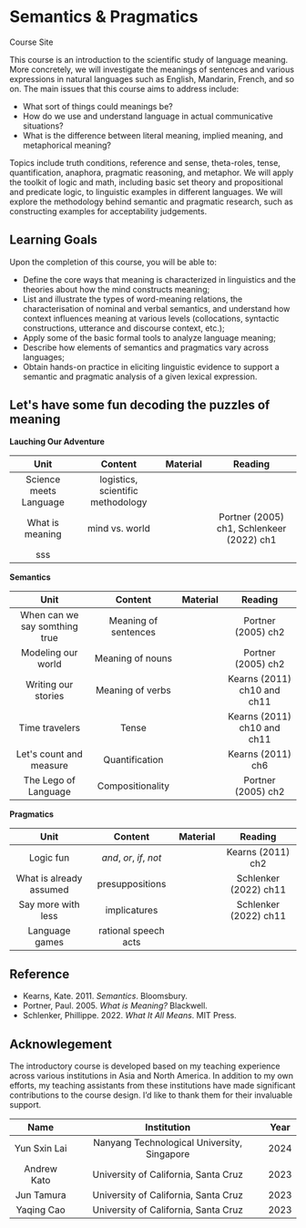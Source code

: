 # Semantics & Pragmatics
Course Site

This course is an introduction to the scientific study of language meaning. More concretely, we will investigate the meanings of sentences and various expressions in natural languages such as English, Mandarin, French, and so on. The main issues that this course aims to address include: 

- What sort of things could meanings be? 
- How do we use and understand language in actual communicative situations?
- What is the difference between literal meaning, implied meaning, and metaphorical meaning? 

Topics include truth conditions, reference and sense, theta-roles, tense, quantification, anaphora, pragmatic reasoning, and metaphor.  We will apply the toolkit of logic and math, including basic set theory and propositional and predicate logic, to linguistic examples in different languages. We will explore the methodology behind semantic and pragmatic research, such as constructing examples for acceptability judgements.

## Learning Goals

Upon the completion of this course, you will be able to:

- Define the core ways that meaning is characterized in linguistics and the theories about how the mind constructs meaning;
- List and illustrate the types of word-meaning relations, the characterisation of nominal and verbal semantics, and understand how context influences meaning at various levels (collocations, syntactic constructions, utterance and discourse context, etc.);
- Apply some of the basic formal tools to analyze language meaning;
- Describe how elements of semantics and pragmatics vary across languages; 
- Obtain hands-on practice in eliciting linguistic evidence to support a semantic and pragmatic analysis of a given lexical expression.  

## Let's have some fun decoding the puzzles of meaning  

**Lauching Our Adventure**

| Unit                                          | Content                               | Material       |  Reading    |
| :---:                                         |    :----:                             |    :---:       |  :---:      |
|   Science meets Language                      |   logistics, scientific methodology   |                |             |   
|   What is meaning                             |   mind vs. world                      |     |  Portner (2005) ch1, Schlenkeer (2022) ch1  |
| sss  | 

**Semantics**

| Unit                                          | Content                           |   Material        |  Reading    |
| :---:                                         |    :----:                         |    :---:          |  :---:      |
|  When can we say somthing true                |   Meaning of sentences            |                   |   Portner (2005) ch2 |
|  Modeling our world                           |   Meaning of nouns                |                   |   Portner (2005) ch2 |
|  Writing our stories                          |   Meaning of verbs                |                   |   Kearns (2011) ch10 and ch11 | 
|  Time travelers                               |   Tense                           |                   |   Kearns (2011) ch10 and ch11 |
|  Let's count and measure                      |   Quantification                  |                   |   Kearns (2011) ch6  |
|  The Lego of Language                         |   Compositionality                |                   |   Portner (2005) ch2 |

**Pragmatics**

| Unit                                          | Content                           | Material          |  Reading    |
| :---:                                         |    :----:                         |    :---:          |  :---:      |
|  Logic fun                                    |   *and*, *or*, *if*, *not*        |                   |  Kearns (2011) ch2  |
|  What is already assumed                      |   presuppositions                 |                   |  Schlenker (2022) ch11 |
|  Say more with less                           |   implicatures                    |                   |  Schlenker (2022) ch11 |
|  Language games                               |   rational speech acts            |                   |                        |

## Reference

- Kearns, Kate. 2011. *Semantics*. Bloomsbury. 
- Portner, Paul. 2005. *What is Meaning?* Blackwell. 
- Schlenker, Phillippe. 2022. *What It All Means*. MIT Press.

## Acknowlegement 

The introductory course is developed based on my teaching experience across various institutions in Asia and North America. In addition to my own efforts, my teaching assistants from these institutions have made significant contributions to the course design. I’d like to thank them for their invaluable support. 

| Name      | Institution | Year     |
| :---:        |    :----:   |    :---:      |
|   Yun Sxin Lai    | Nanyang Technological University, Singapore       | 2024   |
|  Andrew Kato   | University of California, Santa Cruz  | 2023      |
|  Jun Tamura   | University of California, Santa Cruz  | 2023      |
| Yaqing Cao | University of California, Santa Cruz | 2023 |  

